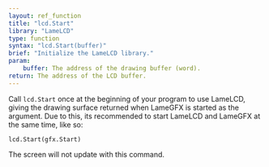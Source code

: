 ```yaml
---
layout: ref_function
title: "lcd.Start"
library: "LameLCD"
type: function
syntax: "lcd.Start(buffer)"
brief: "Initialize the LameLCD library."
param:
    buffer: The address of the drawing buffer (word).
return: The address of the LCD buffer.
---
```


Call `lcd.Start` once at the beginning of your program 
to use LameLCD, giving the drawing surface returned when 
LameGFX is started as the argument. Due to this, its 
recommended to start LameLCD and LameGFX at the same time, 
like so:

```
lcd.Start(gfx.Start)
```

The screen will not update with this command.
